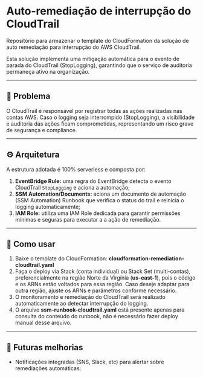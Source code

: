 
# Auto-remediação de interrupção do CloudTrail

Repositório para armazenar o template do CloudFormation da solução de auto remediação para interrupção do AWS CloudTrail.

Esta solução implementa uma mitigação automática para o evento de parada do CloudTrail (StopLogging), garantindo que o serviço de auditoria permaneça ativo na organização.

---

## :rotating_light: Problema

O CloudTrail é responsável por registrar todas as ações realizadas nas contas AWS. Caso o logging seja interrompido (StopLogging), a visibilidade e auditoria das ações ficam comprometidas, representando um risco grave de segurança e compliance.

---

## ⚙️ Arquitetura

A estrutura adotada é 100% serverless e composta por:

1. **EventBridge Rule:** uma regra do EventBridge detecta o evento CloudTrail `StopLogging` e aciona a automação;
2. **SSM Automation/Documents:** aciona um documento de automação (SSM Automation) Runbook que verifica o status do trail e reinicia o logging automaticamente;
3. **IAM Role:** utiliza uma IAM Role dedicada para garantir permissões mínimas e seguras para executar a a ação de remediação.

---

## :rocket: Como usar

1. Baixe o template do CloudFormation: **cloudformation-remediation-cloudtrail.yaml**
2. Faça o deploy via Stack (conta individual) ou Stack Set (multi-contas), preferencialmente na região Norte da Virgínia (**us-east-1**), pois o código e os ARNs estão voltados para essa região. Caso deseje adaptar para outra região, ajuste os ARNs e parâmetros conforme necessário.
3. O monitoramento e remediação do CloudTrail será realizado automaticamente ao detectar interrupção do logging.
4. O arquivo **ssm-runbook-cloudtrail.yaml** está presente apenas para consulta do conteúdo do runbook, não é necessário fazer deploy manual desse arquivo.

---

## :construction_worker: Futuras melhorias

- Notificações integradas (SNS, Slack, etc) para alertar sobre remediações automáticas;
